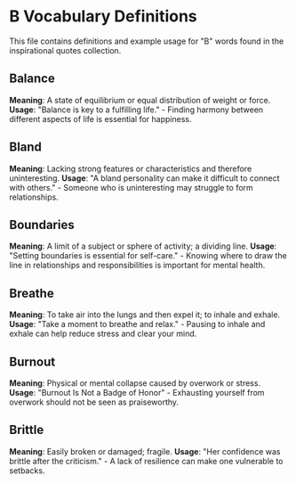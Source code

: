 # B Vocabulary Definitions

This file contains definitions and example usage for "B" words found in the inspirational quotes collection.

## Balance

**Meaning**: A state of equilibrium or equal distribution of weight or force.
**Usage**: "Balance is key to a fulfilling life." - Finding harmony between different aspects of life is essential for happiness.

## Bland

**Meaning**: Lacking strong features or characteristics and therefore uninteresting.
**Usage**: "A bland personality can make it difficult to connect with others." - Someone who is uninteresting may struggle to form relationships.

## Boundaries

**Meaning**: A limit of a subject or sphere of activity; a dividing line.
**Usage**: "Setting boundaries is essential for self-care." - Knowing where to draw the line in relationships and responsibilities is important for mental health.

## Breathe

**Meaning**: To take air into the lungs and then expel it; to inhale and exhale.
**Usage**: "Take a moment to breathe and relax." - Pausing to inhale and exhale can help reduce stress and clear your mind.

## Burnout

**Meaning**: Physical or mental collapse caused by overwork or stress.  
**Usage**: "Burnout Is Not a Badge of Honor" - Exhausting yourself from overwork should not be seen as praiseworthy.

## Brittle

**Meaning**: Easily broken or damaged; fragile.
**Usage**: "Her confidence was brittle after the criticism." - A lack of resilience can make one vulnerable to setbacks.
